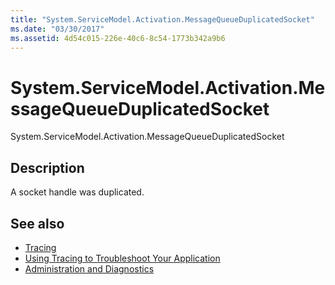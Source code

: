 ```yaml
---
title: "System.ServiceModel.Activation.MessageQueueDuplicatedSocket"
ms.date: "03/30/2017"
ms.assetid: 4d54c015-226e-40c6-8c54-1773b342a9b6
---
```

# System.ServiceModel.Activation.MessageQueueDuplicatedSocket
System.ServiceModel.Activation.MessageQueueDuplicatedSocket  
  
## Description  
 A socket handle was duplicated.  
  
## See also

- [Tracing](index.md)
- [Using Tracing to Troubleshoot Your Application](using-tracing-to-troubleshoot-your-application.md)
- [Administration and Diagnostics](../index.md)
